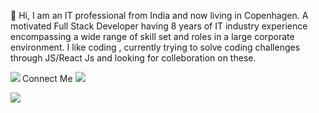    👋 Hi, I am  an IT professional from India and now  living in Copenhagen.
    A motivated Full Stack Developer  having  8 years of IT industry experience encompassing a wide range of skill set and roles in a large corporate environment.
    I like  coding , currently trying to solve coding challenges through JS/React Js and   looking for colleboration on these.
    
   <a href="https://www.codewars.com/users/maccrin" target="_blank"><img align="left" src="https://www.codewars.com/users/maccrin/badges/small" /></a>
   
   Connect Me <a href="mailto:maccrin@gmail.com"><img src="https://img.shields.io/badge/gmail-%23DD0031.svg?&style=for-the-badge&logo=gmail&logoColor=white"/></a>
   
   <a href="https://www.linkedin.com/in/webdevelopmentmadhumita/" target="_blank"><img src="C:\Users\Madhu\Downloads\linkedin.png"/></a>
   
  
  
